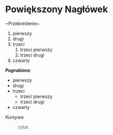 # Powiększony Nagłówek

~Przekreślenie~
1. pierwszy
2. drugi
3. trzeci
   1. trzeci pierwszy
   2. trzeci drugi
4. czwarty

***Pogrubione***
- pierwszy
- drugi
- trzeci
   - trzeci pierwszy
   - trzeci drugi
- czwarty 

*Kursywa*
> cytat

